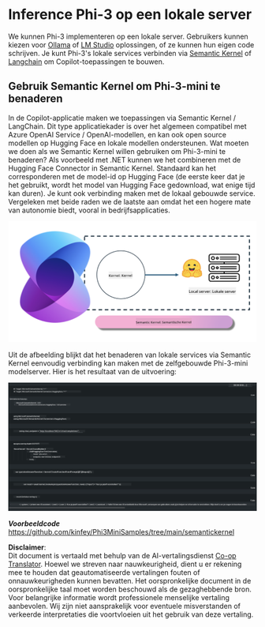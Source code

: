 <!--
CO_OP_TRANSLATOR_METADATA:
{
  "original_hash": "bcf5dd7031db0031abdb9dd0c05ba118",
  "translation_date": "2025-05-09T12:06:08+00:00",
  "source_file": "md/01.Introduction/03/Local_Server_Inference.md",
  "language_code": "nl"
}
-->
# **Inference Phi-3 op een lokale server**

We kunnen Phi-3 implementeren op een lokale server. Gebruikers kunnen kiezen voor [Ollama](https://ollama.com) of [LM Studio](https://llamaedge.com) oplossingen, of ze kunnen hun eigen code schrijven. Je kunt Phi-3's lokale services verbinden via [Semantic Kernel](https://github.com/microsoft/semantic-kernel?WT.mc_id=aiml-138114-kinfeylo) of [Langchain](https://www.langchain.com/) om Copilot-toepassingen te bouwen.

## **Gebruik Semantic Kernel om Phi-3-mini te benaderen**

In de Copilot-applicatie maken we toepassingen via Semantic Kernel / LangChain. Dit type applicatiekader is over het algemeen compatibel met Azure OpenAI Service / OpenAI-modellen, en kan ook open source modellen op Hugging Face en lokale modellen ondersteunen. Wat moeten we doen als we Semantic Kernel willen gebruiken om Phi-3-mini te benaderen? Als voorbeeld met .NET kunnen we het combineren met de Hugging Face Connector in Semantic Kernel. Standaard kan het corresponderen met de model-id op Hugging Face (de eerste keer dat je het gebruikt, wordt het model van Hugging Face gedownload, wat enige tijd kan duren). Je kunt ook verbinding maken met de lokaal gebouwde service. Vergeleken met beide raden we de laatste aan omdat het een hogere mate van autonomie biedt, vooral in bedrijfsapplicaties.

![sk](../../../../../translated_images/sk.c244b32f4811c6f0938b9e95b0b2f4b28105bff6495bdc3b24cd42b3e3e89bb9.nl.png)

Uit de afbeelding blijkt dat het benaderen van lokale services via Semantic Kernel eenvoudig verbinding kan maken met de zelfgebouwde Phi-3-mini modelserver. Hier is het resultaat van de uitvoering:

![skrun](../../../../../translated_images/skrun.fb7a635a22ae8b7919d6e15c0eb27262526ed69728c5a1d2773a97d4562657c7.nl.png)

***Voorbeeldcode*** https://github.com/kinfey/Phi3MiniSamples/tree/main/semantickernel

**Disclaimer**:  
Dit document is vertaald met behulp van de AI-vertalingsdienst [Co-op Translator](https://github.com/Azure/co-op-translator). Hoewel we streven naar nauwkeurigheid, dient u er rekening mee te houden dat geautomatiseerde vertalingen fouten of onnauwkeurigheden kunnen bevatten. Het oorspronkelijke document in de oorspronkelijke taal moet worden beschouwd als de gezaghebbende bron. Voor belangrijke informatie wordt professionele menselijke vertaling aanbevolen. Wij zijn niet aansprakelijk voor eventuele misverstanden of verkeerde interpretaties die voortvloeien uit het gebruik van deze vertaling.
